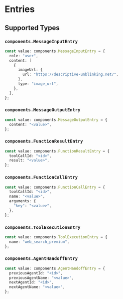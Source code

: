 # Entries


## Supported Types

### `components.MessageInputEntry`

```typescript
const value: components.MessageInputEntry = {
  role: "user",
  content: [
    {
      imageUrl: {
        url: "https://descriptive-unblinking.net/",
      },
      type: "image_url",
    },
  ],
};
```

### `components.MessageOutputEntry`

```typescript
const value: components.MessageOutputEntry = {
  content: "<value>",
};
```

### `components.FunctionResultEntry`

```typescript
const value: components.FunctionResultEntry = {
  toolCallId: "<id>",
  result: "<value>",
};
```

### `components.FunctionCallEntry`

```typescript
const value: components.FunctionCallEntry = {
  toolCallId: "<id>",
  name: "<value>",
  arguments: {
    "key": "<value>",
  },
};
```

### `components.ToolExecutionEntry`

```typescript
const value: components.ToolExecutionEntry = {
  name: "web_search_premium",
};
```

### `components.AgentHandoffEntry`

```typescript
const value: components.AgentHandoffEntry = {
  previousAgentId: "<id>",
  previousAgentName: "<value>",
  nextAgentId: "<id>",
  nextAgentName: "<value>",
};
```

